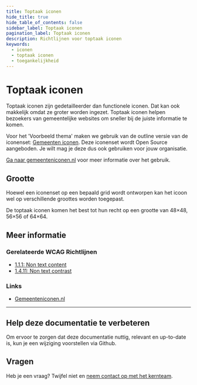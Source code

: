 ```yaml
---
title: Toptaak iconen
hide_title: true
hide_table_of_contents: false
sidebar_label: Toptaak iconen
pagination_label: Toptaak iconen
description: Richtlijnen voor toptaak iconen
keywords:
  - iconen
  - toptaak iconen
  - toegankelijkheid
---
```


<!-- @license CC0-1.0 -->

# Toptaak iconen

Toptaak iconen zijn gedetailleerder dan functionele iconen. Dat kan ook makkelijk omdat ze groter worden ingezet. Toptaak iconen helpen bezoekers van gemeentelijke websites om sneller bij de juiste informatie te komen. 

Voor het 'Voorbeeld thema' maken we gebruik van de outline versie van de iconenset: [Gemeenten iconen](https://www.gemeenteniconen.nl/). Deze iconenset wordt Open Source aangeboden. Je wilt mag je deze dus ook gebruiken voor jouw organisatie.
 
[Ga naar gemeenteniconen.nl](https://www.gemeenteniconen.nl) voor meer informatie over het gebruik.

## Grootte

Hoewel een iconenset op een bepaald grid wordt ontworpen kan het icoon wel op verschillende groottes worden toegepast.

De toptaak iconen komen het best tot hun recht op een grootte van 48×48, 56×56 of 64×64.

## Meer informatie

### Gerelateerde WCAG Richtlijnen

- [1.1.1: Non text content](https://www.w3.org/WAI/WCAG21/Understanding/non-text-content.html)
- [1.4.11: Non text contrast](https://www.w3.org/WAI/WCAG21/Understanding/non-text-contrast.html)

### Links

- [Gemeenteniconen.nl](https://www.gemeenteniconen.nl)


---

## Help deze documentatie te verbeteren

Om ervoor te zorgen dat deze documentatie nuttig, relevant en up-to-date is, kun je een wijziging voorstellen via Github.

## Vragen

Heb je een vraag? Twijfel niet en [neem contact op met het kernteam](https://www.nldesignsystem.nl/meedoen/contact/).
